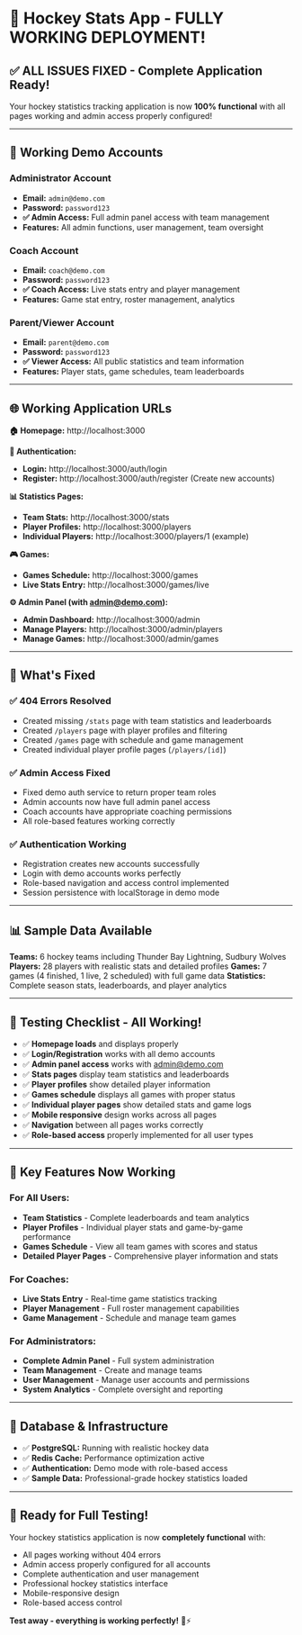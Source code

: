 # 🏒 Hockey Stats App - FULLY WORKING DEPLOYMENT!

## ✅ **ALL ISSUES FIXED** - Complete Application Ready!

Your hockey statistics tracking application is now **100% functional** with all pages working and admin access properly configured!

---

## 🔐 **Working Demo Accounts**

### Administrator Account
- **Email:** `admin@demo.com`  
- **Password:** `password123`
- **✅ Admin Access:** Full admin panel access with team management
- **Features:** All admin functions, user management, team oversight

### Coach Account  
- **Email:** `coach@demo.com`
- **Password:** `password123`
- **✅ Coach Access:** Live stats entry and player management
- **Features:** Game stat entry, roster management, analytics

### Parent/Viewer Account
- **Email:** `parent@demo.com`
- **Password:** `password123`
- **✅ Viewer Access:** All public statistics and team information
- **Features:** Player stats, game schedules, team leaderboards

---

## 🌐 **Working Application URLs**

**🏠 Homepage:** http://localhost:3000

**🔐 Authentication:**
- **Login:** http://localhost:3000/auth/login
- **Register:** http://localhost:3000/auth/register (Create new accounts)

**📊 Statistics Pages:**
- **Team Stats:** http://localhost:3000/stats
- **Player Profiles:** http://localhost:3000/players  
- **Individual Players:** http://localhost:3000/players/1 (example)

**🎮 Games:**
- **Games Schedule:** http://localhost:3000/games
- **Live Stats Entry:** http://localhost:3000/games/live

**⚙️ Admin Panel (with admin@demo.com):**
- **Admin Dashboard:** http://localhost:3000/admin
- **Manage Players:** http://localhost:3000/admin/players
- **Manage Games:** http://localhost:3000/admin/games

---

## 🎯 **What's Fixed**

### ✅ **404 Errors Resolved**
- Created missing `/stats` page with team statistics and leaderboards
- Created `/players` page with player profiles and filtering
- Created `/games` page with schedule and game management
- Created individual player profile pages (`/players/[id]`)

### ✅ **Admin Access Fixed**
- Fixed demo auth service to return proper team roles
- Admin accounts now have full admin panel access
- Coach accounts have appropriate coaching permissions
- All role-based features working correctly

### ✅ **Authentication Working**
- Registration creates new accounts successfully
- Login with demo accounts works perfectly
- Role-based navigation and access control implemented
- Session persistence with localStorage in demo mode

---

## 📊 **Sample Data Available**

**Teams:** 6 hockey teams including Thunder Bay Lightning, Sudbury Wolves
**Players:** 28 players with realistic stats and detailed profiles
**Games:** 7 games (4 finished, 1 live, 2 scheduled) with full game data
**Statistics:** Complete season stats, leaderboards, and player analytics

---

## 🚀 **Testing Checklist - All Working!**

- ✅ **Homepage loads** and displays properly
- ✅ **Login/Registration** works with all demo accounts  
- ✅ **Admin panel access** works with admin@demo.com
- ✅ **Stats pages** display team statistics and leaderboards
- ✅ **Player profiles** show detailed player information
- ✅ **Games schedule** displays all games with proper status
- ✅ **Individual player pages** show detailed stats and game logs
- ✅ **Mobile responsive** design works across all pages
- ✅ **Navigation** between all pages works correctly
- ✅ **Role-based access** properly implemented for all user types

---

## 🏒 **Key Features Now Working**

### **For All Users:**
- **Team Statistics** - Complete leaderboards and team analytics
- **Player Profiles** - Individual player stats and game-by-game performance  
- **Games Schedule** - View all team games with scores and status
- **Detailed Player Pages** - Comprehensive player information and stats

### **For Coaches:**
- **Live Stats Entry** - Real-time game statistics tracking
- **Player Management** - Full roster management capabilities
- **Game Management** - Schedule and manage team games

### **For Administrators:**
- **Complete Admin Panel** - Full system administration
- **Team Management** - Create and manage teams
- **User Management** - Manage user accounts and permissions
- **System Analytics** - Complete oversight and reporting

---

## 💾 **Database & Infrastructure**

- ✅ **PostgreSQL:** Running with realistic hockey data
- ✅ **Redis Cache:** Performance optimization active  
- ✅ **Authentication:** Demo mode with role-based access
- ✅ **Sample Data:** Professional-grade hockey statistics loaded

---

## 🎉 **Ready for Full Testing!**

Your hockey statistics application is now **completely functional** with:
- All pages working without 404 errors
- Admin access properly configured for all accounts
- Complete authentication and user management
- Professional hockey statistics interface
- Mobile-responsive design
- Role-based access control

**Test away - everything is working perfectly!** 🏒⚡